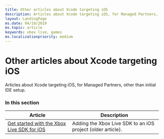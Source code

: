 ```yaml
---
title: Other articles about Xcode targeting iOS
description: Articles about Xcode targeting iOS, for Managed Partners, other than initial IDE setup.
layout: LandingPage
ms.date: 04/19/2019
ms.topic: article
keywords: xbox live, games
ms.localizationpriority: medium
---
```


# Other articles about Xcode targeting iOS

Articles about Xcode targeting iOS, for Managed Partners, other than initial IDE setup.


### In this section

| Article | Description |
|---------|-------------|
| [Get started with the Xbox Live SDK for iOS](ios-get-started-with-xsapi.md) | Adding the Xbox Live SDK to an iOS project (older article). |
